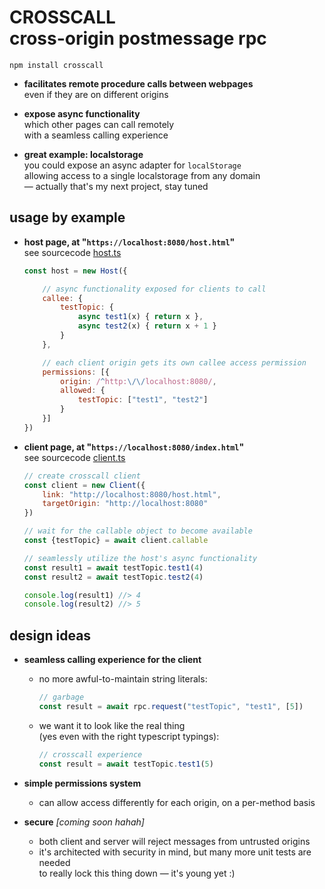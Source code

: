 
# CROSSCALL <br/> cross-origin postmessage rpc

`npm install crosscall`

- **facilitates remote procedure calls between webpages**  
	even if they are on different origins

- **expose async functionality**  
	which other pages can call remotely  
	with a seamless calling experience

- **great example: localstorage**  
	you could expose an async adapter for `localStorage`  
	allowing access to a single localstorage from any domain  
	— actually that's my next project, stay tuned

## usage by example

- **host page, at "`https://localhost:8080/host.html`"**  
	see sourcecode [host.ts](./source/host.ts)

	```js
	const host = new Host({

		// async functionality exposed for clients to call
		callee: {
			testTopic: {
				async test1(x) { return x },
				async test2(x) { return x + 1 }
			}
		},

		// each client origin gets its own callee access permission
		permissions: [{
			origin: /^http:\/\/localhost:8080/,
			allowed: {
				testTopic: ["test1", "test2"]
			}
		}]
	})
	```

- **client page, at "`https://localhost:8080/index.html`"**  
	see sourcecode [client.ts](./source/client.ts)

	```js
	// create crosscall client
	const client = new Client({
		link: "http://localhost:8080/host.html",
		targetOrigin: "http://localhost:8080"
	})

	// wait for the callable object to become available
	const {testTopic} = await client.callable

	// seamlessly utilize the host's async functionality
	const result1 = await testTopic.test1(4)
	const result2 = await testTopic.test2(4)

	console.log(result1) //> 4
	console.log(result2) //> 5
	```

## design ideas

- **seamless calling experience for the client**
	- no more awful-to-maintain string literals:
		```js
		// garbage
		const result = await rpc.request("testTopic", "test1", [5])
		```
	- we want it to look like the real thing  
	(yes even with the right typescript typings):
		```js
		// crosscall experience
		const result = await testTopic.test1(5)
		```

- **simple permissions system**
	- can allow access differently for each origin, on a per-method basis

- **secure** *[coming soon hahah]*
	- both client and server will reject messages from untrusted origins
	- it's architected with security in mind, but many more unit tests are needed  
		to really lock this thing down — it's young yet :)
